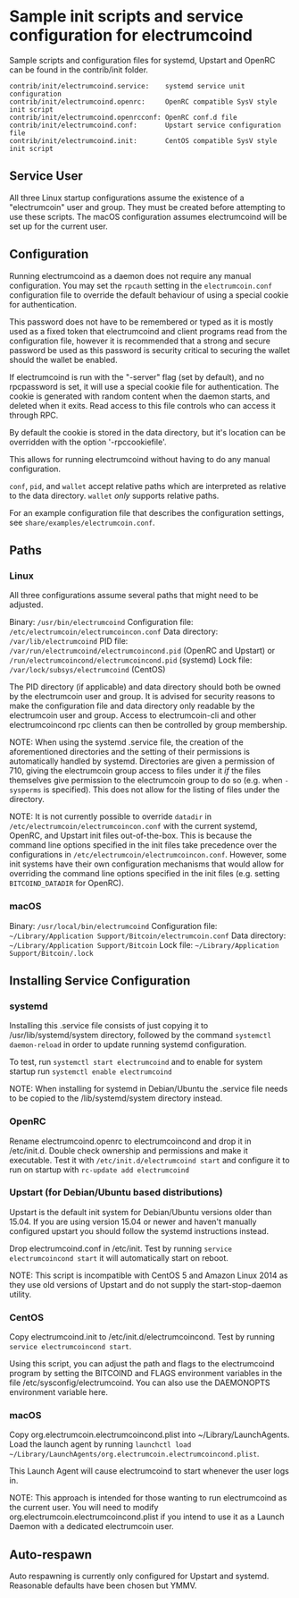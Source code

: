 Sample init scripts and service configuration for electrumcoind
==========================================================

Sample scripts and configuration files for systemd, Upstart and OpenRC
can be found in the contrib/init folder.

    contrib/init/electrumcoind.service:    systemd service unit configuration
    contrib/init/electrumcoind.openrc:     OpenRC compatible SysV style init script
    contrib/init/electrumcoind.openrcconf: OpenRC conf.d file
    contrib/init/electrumcoind.conf:       Upstart service configuration file
    contrib/init/electrumcoind.init:       CentOS compatible SysV style init script

Service User
---------------------------------

All three Linux startup configurations assume the existence of a "electrumcoin" user
and group.  They must be created before attempting to use these scripts.
The macOS configuration assumes electrumcoind will be set up for the current user.

Configuration
---------------------------------

Running electrumcoind as a daemon does not require any manual configuration. You may
set the `rpcauth` setting in the `electrumcoin.conf` configuration file to override
the default behaviour of using a special cookie for authentication.

This password does not have to be remembered or typed as it is mostly used
as a fixed token that electrumcoind and client programs read from the configuration
file, however it is recommended that a strong and secure password be used
as this password is security critical to securing the wallet should the
wallet be enabled.

If electrumcoind is run with the "-server" flag (set by default), and no rpcpassword is set,
it will use a special cookie file for authentication. The cookie is generated with random
content when the daemon starts, and deleted when it exits. Read access to this file
controls who can access it through RPC.

By default the cookie is stored in the data directory, but it's location can be overridden
with the option '-rpccookiefile'.

This allows for running electrumcoind without having to do any manual configuration.

`conf`, `pid`, and `wallet` accept relative paths which are interpreted as
relative to the data directory. `wallet` *only* supports relative paths.

For an example configuration file that describes the configuration settings,
see `share/examples/electrumcoin.conf`.

Paths
---------------------------------

### Linux

All three configurations assume several paths that might need to be adjusted.

Binary:              `/usr/bin/electrumcoind`
Configuration file:  `/etc/electrumcoin/electrumcoincon.conf`
Data directory:      `/var/lib/electrumcoind`
PID file:            `/var/run/electrumcoind/electrumcoincond.pid` (OpenRC and Upstart) or `/run/electrumcoincond/electrumcoincond.pid` (systemd)
Lock file:           `/var/lock/subsys/electrumcoind` (CentOS)

The PID directory (if applicable) and data directory should both be owned by the
electrumcoin user and group. It is advised for security reasons to make the
configuration file and data directory only readable by the electrumcoin user and
group. Access to electrumcoin-cli and other electrumcoincond rpc clients can then be
controlled by group membership.

NOTE: When using the systemd .service file, the creation of the aforementioned
directories and the setting of their permissions is automatically handled by
systemd. Directories are given a permission of 710, giving the electrumcoin group
access to files under it _if_ the files themselves give permission to the
electrumcoin group to do so (e.g. when `-sysperms` is specified). This does not allow
for the listing of files under the directory.

NOTE: It is not currently possible to override `datadir` in
`/etc/electrumcoin/electrumcoincon.conf` with the current systemd, OpenRC, and Upstart init
files out-of-the-box. This is because the command line options specified in the
init files take precedence over the configurations in
`/etc/electrumcoin/electrumcoincon.conf`. However, some init systems have their own
configuration mechanisms that would allow for overriding the command line
options specified in the init files (e.g. setting `BITCOIND_DATADIR` for
OpenRC).

### macOS

Binary:              `/usr/local/bin/electrumcoind`
Configuration file:  `~/Library/Application Support/Bitcoin/electrumcoin.conf`
Data directory:      `~/Library/Application Support/Bitcoin`
Lock file:           `~/Library/Application Support/Bitcoin/.lock`

Installing Service Configuration
-----------------------------------

### systemd

Installing this .service file consists of just copying it to
/usr/lib/systemd/system directory, followed by the command
`systemctl daemon-reload` in order to update running systemd configuration.

To test, run `systemctl start electrumcoind` and to enable for system startup run
`systemctl enable electrumcoind`

NOTE: When installing for systemd in Debian/Ubuntu the .service file needs to be copied to the /lib/systemd/system directory instead.

### OpenRC

Rename electrumcoind.openrc to electrumcoincond and drop it in /etc/init.d.  Double
check ownership and permissions and make it executable.  Test it with
`/etc/init.d/electrumcoind start` and configure it to run on startup with
`rc-update add electrumcoind`

### Upstart (for Debian/Ubuntu based distributions)

Upstart is the default init system for Debian/Ubuntu versions older than 15.04. If you are using version 15.04 or newer and haven't manually configured upstart you should follow the systemd instructions instead.

Drop electrumcoind.conf in /etc/init.  Test by running `service electrumcoincond start`
it will automatically start on reboot.

NOTE: This script is incompatible with CentOS 5 and Amazon Linux 2014 as they
use old versions of Upstart and do not supply the start-stop-daemon utility.

### CentOS

Copy electrumcoind.init to /etc/init.d/electrumcoincond. Test by running `service electrumcoincond start`.

Using this script, you can adjust the path and flags to the electrumcoind program by
setting the BITCOIND and FLAGS environment variables in the file
/etc/sysconfig/electrumcoind. You can also use the DAEMONOPTS environment variable here.

### macOS

Copy org.electrumcoin.electrumcoincond.plist into ~/Library/LaunchAgents. Load the launch agent by
running `launchctl load ~/Library/LaunchAgents/org.electrumcoin.electrumcoincond.plist`.

This Launch Agent will cause electrumcoind to start whenever the user logs in.

NOTE: This approach is intended for those wanting to run electrumcoind as the current user.
You will need to modify org.electrumcoin.electrumcoincond.plist if you intend to use it as a
Launch Daemon with a dedicated electrumcoin user.

Auto-respawn
-----------------------------------

Auto respawning is currently only configured for Upstart and systemd.
Reasonable defaults have been chosen but YMMV.
